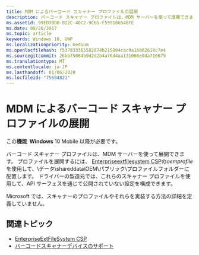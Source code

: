 ```yaml
---
title: MDM によるバーコード スキャナー プロファイルの展開
description: バーコード スキャナー プロファイルは、MDM サーバーを使って展開できます。
ms.assetid: 99ED3BD8-022C-40C2-9C65-F599186548FE
ms.date: 09/26/2017
ms.topic: article
keywords: Windows 10, UWP
ms.localizationpriority: medium
ms.openlocfilehash: f537833385582678b215804cac9a16002618c7e4
ms.sourcegitcommit: 26bb75084b9d2d2b4a76d4aa131066e8da716679
ms.translationtype: MT
ms.contentlocale: ja-JP
ms.lasthandoff: 01/06/2020
ms.locfileid: "75684821"
---
```

# <a name="deploy-barcode-scanner-profiles-with-mdm"></a>MDM によるバーコード スキャナー プロファイルの展開

この**機能  Windows** 10 Mobile 以降が必要です。

バーコード スキャナー プロファイルは、MDM サーバーを使って展開できます。 プロファイルを展開するには、 [Enterpriseextfilesystem CSP](https://docs.microsoft.com/windows/client-management/mdm/enterpriseextfilessystem-csp)の*oemprofile*を使用して、\\データ\\shareddata\\OEM\\パブリック\\プロファイルフォルダーに配置します。 ドライバーの製造元では、これらのスキャナー プロファイルを使用して、API サーフェスを通じて公開されていない設定を構成できます。

Microsoft では、スキャナーのプロファイルやそれらを実装する方法の詳細を定義していません。

## <a name="related-topics"></a>関連トピック
- [EnterpriseExtFileSystem CSP](https://docs.microsoft.com/windows/client-management/mdm/enterpriseextfilessystem-csp)
- [バーコードスキャナーデバイスのサポート](https://docs.microsoft.com/windows/uwp/devices-sensors/pos-device-support#barcode-scanner)